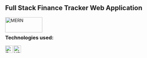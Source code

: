 ## Full Stack Finance Tracker Web Application

<img align="left" alt="MERN" height="50px" width="120px" src="https://upload.wikimedia.org/wikipedia/commons/thumb/9/94/MERN-logo.png/640px-MERN-logo.png" />

<br/>
<br/>

### Technologies used:

<img align="left" alt="TypeScript" width="24px" src="https://upload.wikimedia.org/wikipedia/commons/thumb/4/4c/Typescript_logo_2020.svg/640px-Typescript_logo_2020.svg.png" />
<img align="left" alt="VSCode" width="24px" src="https://upload.wikimedia.org/wikipedia/commons/thumb/9/9a/Visual_Studio_Code_1.35_icon.svg/640px-Visual_Studio_Code_1.35_icon.svg.png" />
